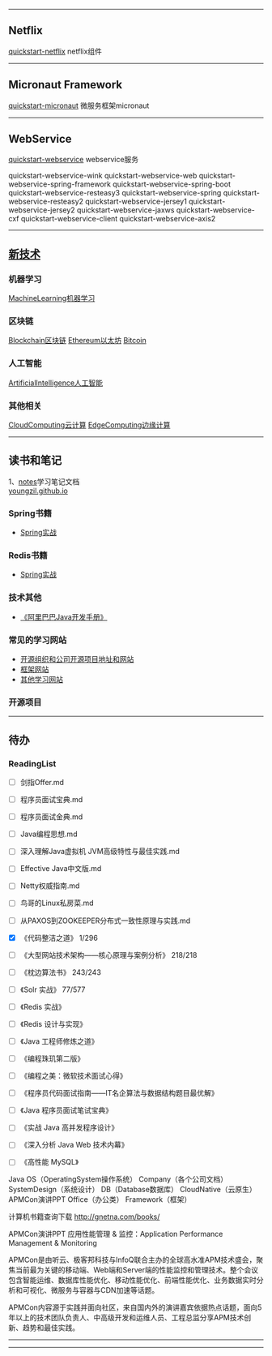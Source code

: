 ---------------------------------------------------------------------------------------------------------------------
## Netflix
[quickstart-netflix]	netflix组件

---------------------------------------------------------------------------------------------------------------------
## Micronaut Framework
[quickstart-micronaut]	微服务框架micronaut

---------------------------------------------------------------------------------------------------------------------
## WebService
[quickstart-webservice]		webservice服务

quickstart-webservice-wink
quickstart-webservice-web
quickstart-webservice-spring-framework
quickstart-webservice-spring-boot
quickstart-webservice-resteasy3
quickstart-webservice-spring
quickstart-webservice-resteasy2
quickstart-webservice-jersey1
quickstart-webservice-jersey2
quickstart-webservice-jaxws
quickstart-webservice-cxf
quickstart-webservice-client
quickstart-webservice-axis2


---------------------------------------------------------------------------------------------------------------------
## [新技术](docs/)


### 机器学习
[MachineLearning机器学习](Books/tech/人工智能技术/MachineLearning机器学习.md)


### 区块链
[Blockchain区块链](Books/tech/Blockchain/Blockchain区块链.md)
[Ethereum以太坊](Books/tech/Blockchain/Ethereum以太坊.md)
[Bitcoin](Books/tech/Blockchain/Bitcoin.md)

### 人工智能
[ArtificialIntelligence人工智能](Books/tech/人工智能技术/ArtificialIntelligence人工智能.md)


### 其他相关
[CloudComputing云计算](Books/tech/others/CloudComputing云计算.md)
[EdgeComputing边缘计算](Books/tech/others/EdgeComputing边缘计算.md)


---------------------------------------------------------------------------------------------------------------------
## 读书和笔记
1、[notes]学习笔记文档  
[youngzil.github.io]


### Spring书籍
* [Spring实战](docs/java/)

### Redis书籍
* [Spring实战](docs/java/)


### 技术其他
* [《阿里巴巴Java开发手册》](Computer/Company/Alibaba/阿里巴巴Java开发手册/阿里巴巴Java开发手册.md)


### 常见的学习网站
* [开源组织和公司开源项目地址和网站](docs/interview/开源组织和公司开源项目地址和网站.md)
* [框架网站](docs/interview/框架网站.md)
* [其他学习网站](docs/interview/其他的学习网站.md)


### 开源项目


---------------------------------------------------------------------------------------------------------------------
## 待办

### ReadingList
- [ ]  剑指Offer.md
- [ ]  程序员面试宝典.md
- [ ]  程序员面试金典.md
- [ ]  Java编程思想.md
- [ ]  深入理解Java虚拟机 JVM高级特性与最佳实践.md
- [ ]  Effective Java中文版.md
- [ ]  Netty权威指南.md
- [ ]  鸟哥的Linux私房菜.md
- [ ]  从PAXOS到ZOOKEEPER分布式一致性原理与实践.md

- [x] 《代码整洁之道》 1/296
- [ ] 《大型网站技术架构——核心原理与案例分析》 218/218
- [ ] 《枕边算法书》 243/243
- [ ] 《Solr 实战》 77/577
- [ ] 《Redis 实战》
- [ ] 《Redis 设计与实现》
- [ ] 《Java 工程师修炼之道》
- [ ] 《编程珠玑第二版》
- [ ] 《编程之美：微软技术面试心得》
- [ ] 《程序员代码面试指南——IT名企算法与数据结构题目最优解》
- [ ] 《Java 程序员面试笔试宝典》
- [ ] 《实战 Java 高并发程序设计》
- [ ] 《深入分析 Java Web 技术内幕》
- [ ] 《高性能 MySQL》


Java
OS（OperatingSystem操作系统）
Company（各个公司文档）
SystemDesign（系统设计）
DB（Database数据库）
CloudNative（云原生）
APMCon演讲PPT
Office（办公类）
Framework（框架）


计算机书籍查询下载
http://gnetna.com/books/



APMCon演讲PPT
应用性能管理 & 监控：Application Performance Management & Monitoring

APMCon是由听云、极客邦科技与InfoQ联合主办的全球高水准APM技术盛会，聚焦当前最为关键的移动端、Web端和Server端的性能监控和管理技术。整个会议包含智能运维、数据库性能优化、移动性能优化、前端性能优化、业务数据实时分析和可视化、微服务与容器与CDN加速等话题。

APMCon内容源于实践并面向社区，来自国内外的演讲嘉宾依据热点话题，面向5年以上的技术团队负责人、中高级开发和运维人员、工程总监分享APM技术创新、趋势和最佳实践。


---------------------------------------------------------------------------------------------------------------------
[notes]:https://github.com/youngzil/notes
[oss-example]:https://github.com/youngzil/oss-example
[quickstart-all]:https://github.com/youngzil/quickstart-all
[quickstart-application-container]:https://github.com/youngzil/quickstart-application-container
[quickstart-cache]:https://github.com/youngzil/quickstart-cache
[quickstart-config]:https://github.com/youngzil/quickstart-config
[quickstart-container]:https://github.com/youngzil/quickstart-container
[quickstart-cpp]:https://github.com/youngzil/quickstart-cpp
[quickstart-data]:https://github.com/youngzil/quickstart-data
[quickstart-database]:https://github.com/youngzil/quickstart-database
[quickstart-framework]:https://github.com/youngzil/quickstart-framework
[quickstart-front]:https://github.com/youngzil/quickstart-front
[quickstart-gateway]:https://github.com/youngzil/quickstart-gateway
[quickstart-golang]:https://github.com/youngzil/quickstart-golang
[quickstart-http]:https://github.com/youngzil/quickstart-http
[quickstart-javase9]:https://github.com/youngzil/quickstart-javase9
[quickstart-micronaut]:https://github.com/youngzil/quickstart-micronaut
[quickstart-modular]:https://github.com/youngzil/quickstart-modular
[quickstart-monitor]:https://github.com/youngzil/quickstart-monitor
[quickstart-mq]:https://github.com/youngzil/quickstart-mq
[quickstart-netflix]:https://github.com/youngzil/quickstart-netflix
[quickstart-python]:https://github.com/youngzil/quickstart-python
[quickstart-reactive]:https://github.com/youngzil/quickstart-reactive
[quickstart-register]:https://github.com/youngzil/quickstart-register
[quickstart-remoting]:https://github.com/youngzil/quickstart-remoting
[quickstart-rpc]:https://github.com/youngzil/quickstart-rpc
[quickstart-sofa]:https://github.com/youngzil/quickstart-sofa
[quickstart-spring-boot]:https://github.com/youngzil/quickstart-spring-boot
[quickstart-spring-boot2]:https://github.com/youngzil/quickstart-spring-boot2
[quickstart-spring-cloud]:https://github.com/youngzil/quickstart-spring-cloud
[quickstart-spring-cloud2]:https://github.com/youngzil/quickstart-spring-cloud2
[quickstart-spring-data]:https://github.com/youngzil/quickstart-spring-data
[quickstart-spring-framework]:https://github.com/youngzil/quickstart-spring-framework
[quickstart-test]:https://github.com/youngzil/quickstart-test
[quickstart-tools]:https://github.com/youngzil/quickstart-tools
[quickstart-webservice]:https://github.com/youngzil/quickstart-webservice
[youngzil.github.io]:https://github.com/youngzil/youngzil.github.io

---------------------------------------------------------------------------------------------------------------------


